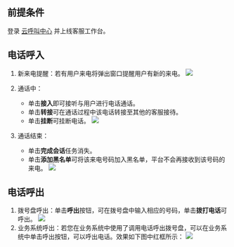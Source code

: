 ## 前提条件
登录 [云呼叫中心](https://tccc.qcloud.com/login) 并上线客服工作台。

## 电话呼入
1. 新来电提醒：若有用户来电将弹出窗口提醒用户有新的来电。
![](https://main.qcloudimg.com/raw/875b41555bf10014256c500d6d9af2f0.png)

2. 通话中：
	- 单击**接入**即可接听与用户进行电话通话。
	- 单击**转接**可在通话过程中该电话转接至其他的客服接待。
	- 单击**挂断**可挂断电话。
![](https://main.qcloudimg.com/raw/4b891c5b93a592770accd6d52ef81d21.png)

3. 通话结束：
	- 单击**完成会话**任务消失。
	- 单击**添加黑名单**可将该来电号码加入黑名单，平台不会再接收到该号码的来电。
![](https://main.qcloudimg.com/raw/c72ae538e13fe1ac573a3c0a1b07f565.png)

## 电话呼出
1. 拨号盘呼出：单击**呼出**按钮，可在拨号盘中输入相应的号码，单击**拨打电话**可呼出。
![](https://main.qcloudimg.com/raw/a7fa5ee7ea4f0a4c088f5fbddb231fb0.png)
2. 业务系统呼出：若您在业务系统中使用了调用电话呼出拨号盘，可以在业务系统中单击呼出按钮，可以呼出电话。效果如下图中红框所示：
![](https://main.qcloudimg.com/raw/b5ecdda29f383a2a5d906006b7536686.png)
